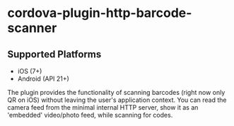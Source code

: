 # cordova-plugin-http-barcode-scanner

## Supported Platforms
- iOS (7+)
- Android (API 21+)

The plugin provides the functionality of scanning barcodes (right now only QR on iOS) without leaving the user's application context. You can read the camera feed from the minimal internal HTTP server, show it as an 'embedded' video/photo feed, while scanning for codes. 